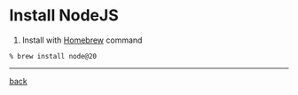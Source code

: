 # Install NodeJS
1. Install with [Homebrew](../contents/brew.md) command
```
% brew install node@20
```
---
[back](../command.md)